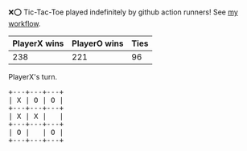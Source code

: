 :x::o: Tic-Tac-Toe played indefinitely by github action runners! See [my workflow](.github/workflows/play.yaml).

|PlayerX wins|PlayerO wins|Ties|
|-|-|-|
|238|221|96|

PlayerX's turn.

<pre>
+---+---+---+
| X | O | O |
+---+---+---+
| X | X |   |
+---+---+---+
| O |   | O |
+---+---+---+
</pre>